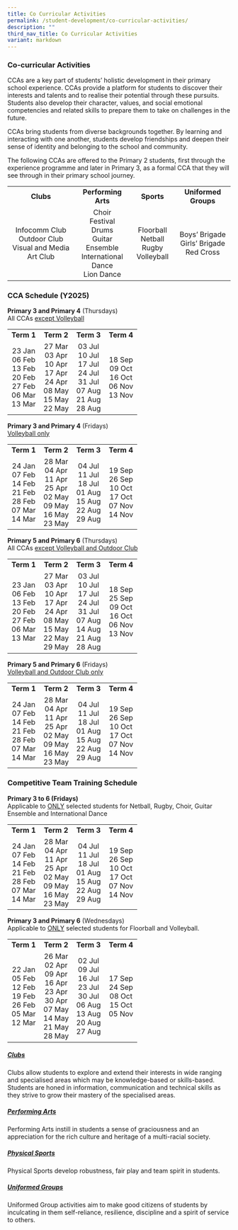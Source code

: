 ```yaml
---
title: Co Curricular Activities
permalink: /student-development/co-curricular-activities/
description: ""
third_nav_title: Co Curricular Activities
variant: markdown
---
```

### Co-curricular Activities
CCAs are a key part of students’ holistic development in their primary school experience. CCAs provide a platform for students to discover their interests and talents and to realise their potential through these pursuits. Students also develop their character, values, and social emotional competencies and related skills to prepare them to take on challenges in the future.

CCAs bring students from diverse backgrounds together. By learning and interacting with one another, students develop friendships and deepen their sense of identity and belonging to the school and community.
  
The following CCAs are offered to the Primary 2 students, first through the experience programme and later in Primary 3, as a formal CCA that they will see through in their primary school journey.

<table style="width:100%">
	<tbody><tr>
		<td width="30%" style="text-align: center"><b>Clubs</b></td>
		<td width="25%" style="text-align: center"><b>Performing Arts</b></td>
		<td width="20%" style="text-align: center"><b>Sports</b></td>
		<td width="25%" style="text-align: center"><b>Uniformed Groups</b></td>
	</tr>
	<tr>
		<td style="text-align: center">Infocomm Club <br>Outdoor Club<br>Visual and Media Art Club</td>
		<td style="text-align: center">Choir<br>Festival Drums<br>Guitar Ensemble<br>International Dance<br>Lion Dance</td>
		<td style="text-align: center">Floorball<br>Netball<br>Rugby<br>Volleyball</td>
		<td style="text-align: center">Boys’ Brigade<br>Girls’ Brigade<br>Red Cross</td>
	</tr>
	<tr>
	</tr>
</tbody></table>


### CCA Schedule (Y2025)
<b>Primary 3 and Primary 4</b> (Thursdays)<br>
All CCAs <u>except Volleyball</u><br>

<table>
	<tbody>
	<tr>
		<td width="25%" style="text-align: center"><b>Term 1</b></td>
		<td width="25%" style="text-align: center"><b>Term 2</b></td>
		<td width="25%" style="text-align: center"><b>Term 3</b></td>
		<td width="25%" style="text-align: center"><b>Term 4</b></td>
	</tr>
	<tr>
		<td style="text-align: center">
			23 Jan<br>
			06 Feb<br>
			13 Feb<br>
			20 Feb<br>
			27 Feb<br>
			06 Mar<br>
			13 Mar
		</td>
		<td style="text-align: center">
			27 Mar<br>
			03 Apr<br>
			10 Apr<br>
			17 Apr<br>
			24 Apr<br>
			08 May<br>
			15 May<br>
			22 May
		</td>
		<td style="text-align: center">
			03 Jul<br>
			10 Jul<br>
			17 Jul<br>
			24 Jul<br>
			31 Jul<br>
			07 Aug<br>
			21 Aug<br>
			28 Aug
		</td>
		<td style="text-align: center">
			18 Sep<br>
			09 Oct<br>
			16 Oct<br>
			06 Nov<br>
			13 Nov
		</td>
	</tr>
		<tr>
		</tr>
</tbody>
</table>

<b>Primary 3 and Primary 4</b> (Fridays)<br>
<u>Volleyball only</u><br>

<table>
	<tbody>
	<tr>
		<td width="25%" style="text-align: center"><b>Term 1</b></td>
		<td width="25%" style="text-align: center"><b>Term 2</b></td>
		<td width="25%" style="text-align: center"><b>Term 3</b></td>
		<td width="25%" style="text-align: center"><b>Term 4</b></td>
	</tr>
	<tr>
		<td style="text-align: center">
			24 Jan<br>
			07 Feb<br>
			14 Feb<br>
			21 Feb<br>
			28 Feb<br>
			07 Mar<br>
			14 Mar
		</td>
		<td style="text-align: center">
			28 Mar<br>
			04 Apr<br>
			11 Apr<br>
			25 Apr<br>
			02 May<br>
			09 May<br>
			16 May<br>
			23 May
		</td>
		<td style="text-align: center">
			04 Jul<br>
			11 Jul<br>
			18 Jul<br>
			01 Aug<br>
			15 Aug<br>
			22 Aug<br>
			29 Aug
		</td>
		<td style="text-align: center">
			19 Sep<br>
			26 Sep<br>
			10 Oct<br>
			17 Oct<br>
			07 Nov<br>
			14 Nov
		</td>
	</tr>
		<tr>
		</tr>
</tbody>
</table>

<b>Primary 5 and Primary 6</b> (Thursdays)<br>
All CCAs <u>except Volleyball and Outdoor Club</u><br>

<table>
	<tbody>
	<tr>
		<td width="25%" style="text-align: center"><b>Term 1</b></td>
		<td width="25%" style="text-align: center"><b>Term 2</b></td>
		<td width="25%" style="text-align: center"><b>Term 3</b></td>
		<td width="25%" style="text-align: center"><b>Term 4</b></td>
	</tr>
	<tr>
		<td style="text-align: center">
			23 Jan<br>
			06 Feb<br>
			13 Feb<br>
			20 Feb<br>
			27 Feb<br>
			06 Mar<br>
			13 Mar
		</td>
		<td style="text-align: center">
			27 Mar<br>
			03 Apr<br>
			10 Apr<br>
			17 Apr<br>
			24 Apr<br>
			08 May<br>
			15 May<br>
			22 May<br>
			29 May
		</td>
		<td style="text-align: center">
			03 Jul<br>
			10 Jul<br>
			17 Jul<br>
			24 Jul<br>
			31 Jul<br>
			07 Aug<br>
			14 Aug<br>
			21 Aug<br>
			28 Aug
		</td>
		<td style="text-align: center">
			18 Sep<br>
			25 Sep<br>
			09 Oct<br>
			16 Oct<br>
			06 Nov<br>
			13 Nov
		</td>
	</tr>
		<tr>
		</tr>
</tbody>
</table>

<b>Primary 5 and Primary 6</b> (Fridays)<br>
<u>Volleyball and Outdoor Club only</u><br>

<table>
	<tbody>
	<tr>
		<td width="25%" style="text-align: center"><b>Term 1</b></td>
		<td width="25%" style="text-align: center"><b>Term 2</b></td>
		<td width="25%" style="text-align: center"><b>Term 3</b></td>
		<td width="25%" style="text-align: center"><b>Term 4</b></td>
	</tr>
	<tr>
		<td style="text-align: center">
			24 Jan<br>
			07 Feb<br>
			14 Feb<br>
			21 Feb<br>
			28 Feb<br>
			07 Mar<br>
			14 Mar
		</td>
		<td style="text-align: center">
			28 Mar<br>
			04 Apr<br>
			11 Apr<br>
			25 Apr<br>
			02 May<br>
			09 May<br>
			16 May<br>
			23 May
		</td>
		<td style="text-align: center">
			04 Jul<br>
			11 Jul<br>
			18 Jul<br>
			01 Aug<br>
			15 Aug<br>
			22 Aug<br>
			29 Aug
		</td>
		<td style="text-align: center">
			19 Sep<br>
			26 Sep<br>
			10 Oct<br>
			17 Oct<br>
			07 Nov<br>
			14 Nov
		</td>
	</tr>
		<tr>
		</tr>
</tbody>
</table>



### Competitive Team Training Schedule
<b>Primary 3 to 6 (Fridays)</b><br>
Applicable to <u>ONLY</u> selected students for Netball, Rugby, Choir, Guitar Ensemble and International Dance<br>
<table>
	<tbody>
	<tr>
		<td width="25%" style="text-align: center"><b>Term 1</b></td>
		<td width="25%" style="text-align: center"><b>Term 2</b></td>
		<td width="25%" style="text-align: center"><b>Term 3</b></td>
		<td width="25%" style="text-align: center"><b>Term 4</b></td>
	</tr>
	<tr>
		<td style="text-align: center">
			24 Jan<br>
			07 Feb<br>
			14 Feb<br>
			21 Feb<br>
			28 Feb<br>
			07 Mar<br>
			14 Mar
		</td>
		<td style="text-align: center">
			28 Mar<br>
			04 Apr<br>
			11 Apr<br>
			25 Apr<br>
			02 May<br>
			09 May<br>
			16 May<br>
			23 May
		</td>
		<td style="text-align: center">
			04 Jul<br>
			11 Jul<br>
			18 Jul<br>
			01 Aug<br>
			15 Aug<br>
			22 Aug<br>
			29 Aug
		</td>
		<td style="text-align: center">
			19 Sep<br>
			26 Sep<br>
			10 Oct<br>
			17 Oct<br>
			07 Nov<br>
			14 Nov
		</td>
	</tr>
		<tr>
		</tr>
</tbody>
</table>

<b>Primary 3 and Primary 6</b> (Wednesdays)<br>
   Applicable to <u>ONLY</u> selected students for Floorball and Volleyball.<br>

<table>
	<tbody>
	<tr>
		<td width="25%" style="text-align: center"><b>Term 1</b></td>
		<td width="25%" style="text-align: center"><b>Term 2</b></td>
		<td width="25%" style="text-align: center"><b>Term 3</b></td>
		<td width="25%" style="text-align: center"><b>Term 4</b></td>
	</tr>
	<tr>
		<td style="text-align: center">
			22 Jan<br>
			05 Feb<br>
			12 Feb<br>
			19 Feb<br>
			26 Feb<br>
			05 Mar<br>
			12 Mar
		</td>
		<td style="text-align: center">
			26 Mar<br>
			02 Apr<br>
			09 Apr<br>
			16 Apr<br>
			23 Apr<br>
			30 Apr<br>
			07 May<br>
			14 May<br>
			21 May<br>
			28 May
		</td>
		<td style="text-align: center">
			02 Jul<br>
			09 Jul<br>
			16 Jul<br>
			23 Jul<br>
			30 Jul<br>
			06 Aug<br>
			13 Aug<br>
			20 Aug<br>
			27 Aug
		</td>
		<td style="text-align: center">
			17 Sep<br>
			24 Sep<br>
			08 Oct<br>
			15 Oct<br>
			05 Nov
		</td>
	</tr>
		<tr>
		</tr>
</tbody>
</table>

##### [Clubs](/student-development/co-curricular-activities/clubs) <br>
Clubs allow students to explore and extend their interests in wide ranging and specialised areas which may be knowledge-based or skills-based. Students are honed in information, communication and technical skills as they strive to grow their mastery of the specialised areas.

##### [Performing Arts](/student-development/co-curricular-activities/performing-arts) <br>
Performing Arts instill in students a sense of graciousness and an appreciation for the rich culture and heritage of a multi-racial society.

##### [Physical Sports](/student-development/co-curricular-activities/physical-sports) <br>
Physical Sports develop robustness, fair play and team spirit in students.

##### [Uniformed Groups](/student-development/co-curricular-activities/uniformed-groups) <br>
Uniformed Group activities aim to make good citizens of students by inculcating in them self-reliance, resilience, discipline and a spirit of service to others.